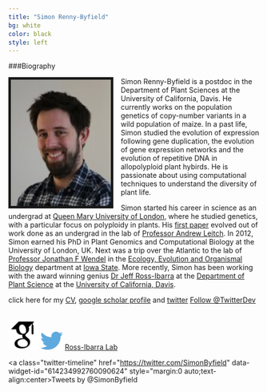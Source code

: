 ```yaml
---
title: "Simon Renny-Byfield"
bg: white
color: black
style: left
---
```


###Biography

<div style="float: left; padding-right: 15px">
    <a href="img/SRBface.jpg"><img src="img/SRBface.jpg" alt="Picture of me" title="Picture" width="200" border="5" onClick="_gaq.push(['_trackEvent', 'IMGs', 'Image', 'Ironman']);"></a>
</div>

Simon Renny-Byfield is a postdoc in the Department of Plant Sciences at the University of California, Davis.  He currently works on the population genetics of copy-number variants in a wild population of maize. In a past life, Simon studied the evolution of expression following gene duplication, the evolution of gene expression networks and the evolution of repetitive DNA in allopolyploid plant hybirds. He is passionate about using computational techniques to understand the diversity of plant life. 

Simon started his career in science as an undergrad at [Queen Mary University of London](http://www.sbcs.qmul.ac.uk), where he studied genetics, with a particular focus on polyploidy in plants. His [first paper](http://aob.oxfordjournals.org/content/105/4/527.long) evolved out of work done as an undergrad in the lab of [Professor Andrew Leitch](http://www.sbcs.qmul.ac.uk/staff/andrewleitch.html). In 2012, Simon earned his PhD in Plant Genomics and Computational Biology at the University of London, UK. Next was a trip over the Atlantic to the lab of [Professor Jonathan F Wendel](http://www.eeob.iastate.edu/faculty/WendelJ/home.htm) in the [Ecology, Evolution and Organismal Biology](http://www.eeob.iastate.edu) department at [Iowa State](https://www.iastate.edu). More recently, Simon has been working with the award winning genius [Dr Jeff Ross-Ibarra](http://www.rilab.org) at the [Department of Plant Science](http://www.plantsciences.ucdavis.edu/plantsciences/) at the [University of California, Davis](http://ucdavis.edu).


click here for my [CV](docs/cv_SRB.pdf), [google scholar profile](https://scholar.google.com/citations?hl=en&user=uZTFIaAAAAAJ) and [twitter](https://twitter.com/SimonByfield) <a class="twitter-follow-button"
  href="https://twitter.com/SimonByfield"
  data-size="large">
Follow @TwitterDev</a>
<br/>
<br/>

<div class="links">
    <a href="https://scholar.google.com/citations?hl=en&user=uZTFIaAAAAAJ" target="_blank"><img src="img/scholar.png" style="width: 60px;"></a>
<a href="#cv"><i class="fa fa-file-text fa-lg; style=width: 60px"></i></a>
    <a href="https://twitter.com/SimonByfield" target="_blank"><img src="img/Twitter_logo_blue.png" style="width: 45px;"></a>
    <a href="http://www.rilab.org" target="_blank" title="Ross-Ibarra Lab">Ross-Ibarra Lab</a>
</div>

<a class="twitter-timeline" href="https://twitter.com/SimonByfield" data-widget-id="614234992760090624" style="margin:0 auto;text-align:center>Tweets by @SimonByfield</a> <script>!function(d,s,id){var js,fjs=d.getElementsByTagName(s)[0],p=/^http:/.test(d.location)?'http':'https';if(!d.getElementById(id)){js=d.createElement(s);js.id=id;js.src=p+"://platform.twitter.com/widgets.js";fjs.parentNode.insertBefore(js,fjs);}}(document,"script","twitter-wjs");</script>


<script>
  (function(i,s,o,g,r,a,m){i['GoogleAnalyticsObject']=r;i[r]=i[r]||function(){
  (i[r].q=i[r].q||[]).push(arguments)},i[r].l=1*new Date();a=s.createElement(o),
  m=s.getElementsByTagName(o)[0];a.async=1;a.src=g;m.parentNode.insertBefore(a,m)
  })(window,document,'script','//www.google-analytics.com/analytics.js','ga');

  ga('create', 'UA-64425631-1', 'auto');
  ga('send', 'pageview');

</script>

